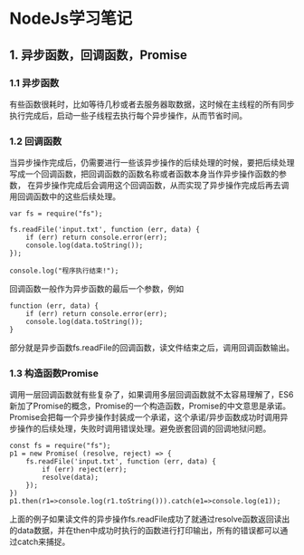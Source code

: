 # NodeJs学习笔记

## 1. 异步函数，回调函数，Promise

### 1.1 异步函数

有些函数很耗时，比如等待几秒或者去服务器取数据，这时候在主线程的所有同步执行完成后，启动一些子线程去执行每个异步操作，从而节省时间。

### 1.2 回调函数

当异步操作完成后，仍需要进行一些该异步操作的后续处理的时候，要把后续处理写成一个回调函数，把回调函数的函数名称或者函数本身当作异步操作函数的参数，
在异步操作完成后会调用这个回调函数，从而实现了异步操作完成后再去调用回调函数中的这些后续处理。
```
var fs = require("fs");

fs.readFile('input.txt', function (err, data) {
    if (err) return console.error(err);
    console.log(data.toString());
});

console.log("程序执行结束!");
```
回调函数一般作为异步函数的最后一个参数，例如
```
function (err, data) {
    if (err) return console.error(err);
    console.log(data.toString());
}
```
部分就是异步函数fs.readFile的回调函数，读文件结束之后，调用回调函数输出。


### 1.3 构造函数Promise

调用一层回调函数就有些复杂了，如果调用多层回调函数就不太容易理解了，ES6新加了Promise的概念，Promise的一个构造函数，Promise的中文意思是承诺。
Promise会把每一个异步操作封装成一个承诺，这个承诺/异步函数成功时调用异步操作的后续处理，失败时调用错误处理。避免嵌套回调的回调地狱问题。

```
const fs = require("fs");
p1 = new Promise( (resolve, reject) => {
    fs.readFile('input.txt', function (err, data) {
        if (err) reject(err);
        resolve(data);
    });
})
p1.then(r1=>console.log(r1.toString())).catch(e1=>console.log(e1));
```
上面的例子如果读文件的异步操作fs.readFile成功了就通过resolve函数返回读出的data数据，并在then中成功时执行的函数进行打印输出，所有的错误都可以通过catch来捕捉。